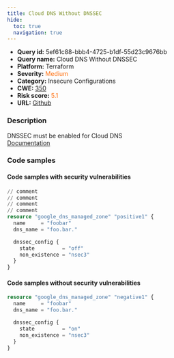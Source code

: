 ```yaml
---
title: Cloud DNS Without DNSSEC
hide:
  toc: true
  navigation: true
---
```


<style>
  .highlight .hll {
    background-color: #ff171742;
  }
  .md-content {
    max-width: 1100px;
    margin: 0 auto;
  }
</style>

-   **Query id:** 5ef61c88-bbb4-4725-b1df-55d23c9676bb
-   **Query name:** Cloud DNS Without DNSSEC
-   **Platform:** Terraform
-   **Severity:** <span style="color:#ff7213">Medium</span>
-   **Category:** Insecure Configurations
-   **CWE:** <a href="https://cwe.mitre.org/data/definitions/350.html" onclick="newWindowOpenerSafe(event, 'https://cwe.mitre.org/data/definitions/350.html')">350</a>
-   **Risk score:** <span style="color:#ff7213">5.1</span>
-   **URL:** [Github](https://github.com/Checkmarx/kics/tree/master/assets/queries/terraform/gcp/cloud_dns_without_dnssec)

### Description
DNSSEC must be enabled for Cloud DNS<br>
[Documentation](https://www.terraform.io/docs/providers/google/d/dns_managed_zone.html)

### Code samples
#### Code samples with security vulnerabilities
```tf title="Positive test num. 1 - tf file" hl_lines="10"
// comment
// comment
// comment
// comment
resource "google_dns_managed_zone" "positive1" {
  name     = "foobar"
  dns_name = "foo.bar."

  dnssec_config {
    state         = "off"
    non_existence = "nsec3"
  }
}
```


#### Code samples without security vulnerabilities
```tf title="Negative test num. 1 - tf file"
resource "google_dns_managed_zone" "negative1" {
  name     = "foobar"
  dns_name = "foo.bar."

  dnssec_config {
    state         = "on"
    non_existence = "nsec3"
  }
}
```

